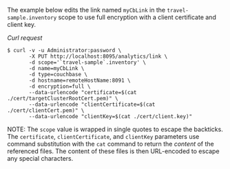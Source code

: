 The example below edits the link named `myCbLink` in the `travel-sample.inventory` scope to use full encryption with a client certificate and client key.

*Curl request*

``` shell
$ curl -v -u Administrator:password \
       -X PUT http://localhost:8095/analytics/link \
       -d scope='`travel-sample`.inventory' \
       -d name=myCbLink \
       -d type=couchbase \
       -d hostname=remoteHostName:8091 \
       -d encryption=full \
       --data-urlencode "certificate=$(cat ./cert/targetClusterRootCert.pem)" \
       --data-urlencode "clientCertificate=$(cat ./cert/clientCert.pem)" \
       --data-urlencode "clientKey=$(cat ./cert/client.key)"
```

NOTE: The `scope` value is wrapped in single quotes to escape the backticks.
The `certificate`, `clientCertificate`, and `clientKey` parameters use command substitution with the `cat` command to return the _content_ of the referenced files.
The content of these files is then URL-encoded to escape any special characters.
